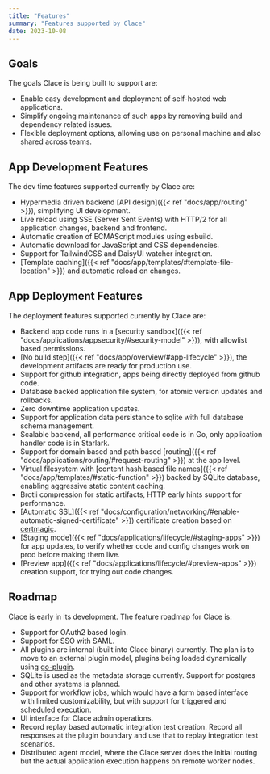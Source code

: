 ```yaml
---
title: "Features"
summary: "Features supported by Clace"
date: 2023-10-08
---
```


## Goals

The goals Clace is being built to support are:

- Enable easy development and deployment of self-hosted web applications.
- Simplify ongoing maintenance of such apps by removing build and dependency related issues.
- Flexible deployment options, allowing use on personal machine and also shared across teams.

## App Development Features

The dev time features supported currently by Clace are:

- Hypermedia driven backend [API design]({{< ref "docs/app/routing" >}}), simplifying UI development.
- Live reload using SSE (Server Sent Events) with HTTP/2 for all application changes, backend and frontend.
- Automatic creation of ECMAScript modules using esbuild.
- Automatic download for JavaScript and CSS dependencies.
- Support for TailwindCSS and DaisyUI watcher integration.
- [Template caching]({{< ref "docs/app/templates/#template-file-location" >}}) and automatic reload on changes.

## App Deployment Features

The deployment features supported currently by Clace are:

- Backend app code runs in a [security sandbox]({{< ref "docs/applications/appsecurity/#security-model" >}}), with allowlist based permissions.
- [No build step]({{< ref "docs/app/overview/#app-lifecycle" >}}), the development artifacts are ready for production use.
- Support for github integration, apps being directly deployed from github code.
- Database backed application file system, for atomic version updates and rollbacks.
- Zero downtime application updates.
- Support for application data persistance to sqlite with full database schema management.
- Scalable backend, all performance critical code is in Go, only application handler code is in Starlark.
- Support for domain based and path based [routing]({{< ref "docs/applications/routing/#request-routing" >}}) at the app level.
- Virtual filesystem with [content hash based file names]({{< ref "docs/app/templates/#static-function" >}}) backed by SQLite database, enabling aggressive static content caching.
- Brotli compression for static artifacts, HTTP early hints support for performance.
- [Automatic SSL]({{< ref "docs/configuration/networking/#enable-automatic-signed-certificate" >}}) certificate creation based on [certmagic](https://github.com/caddyserver/certmagic).
- [Staging mode]({{< ref "docs/applications/lifecycle/#staging-apps" >}}) for app updates, to verify whether code and config changes work on prod before making them live.
- [Preview app]({{< ref "docs/applications/lifecycle/#preview-apps" >}}) creation support, for trying out code changes.

## Roadmap

Clace is early in its development. The feature roadmap for Clace is:

- Support for OAuth2 based login.
- Support for SSO with SAML.
- All plugins are internal (built into Clace binary) currently. The plan is to move to an external plugin model, plugins being loaded dynamically using [go-plugin](https://github.com/hashicorp/go-plugin).
- SQLite is used as the metadata storage currently. Support for postgres and other systems is planned.
- Support for workflow jobs, which would have a form based interface with limited customizability, but with support for triggered and scheduled execution.
- UI interface for Clace admin operations.
- Record replay based automatic integration test creation. Record all responses at the plugin boundary and use that to replay integration test scenarios.
- Distributed agent model, where the Clace server does the initial routing but the actual application execution happens on remote worker nodes.
